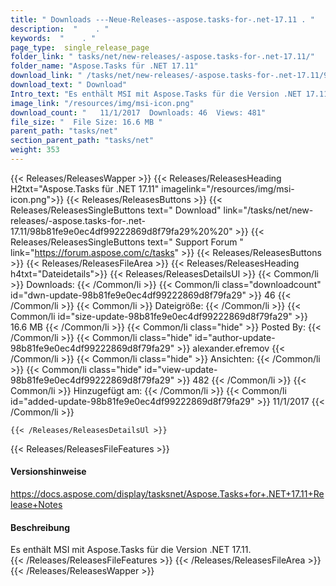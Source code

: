 ```yaml
---
title: " Downloads ---Neue-Releases--aspose.tasks-for-.net-17.11 . "
description:  "    . " 
keywords:  "    . " 
page_type:  single_release_page
folder_link: " tasks/net/new-releases/-aspose.tasks-for-.net-17.11/"
folder_name: "Aspose.Tasks für .NET 17.11"
download_link: " /tasks/net/new-releases/-aspose.tasks-for-.net-17.11/98b81fe9e0ec4df99222869d8f79fa29"
download_text: " Download"
Intro_text: "Es enthält MSI mit Aspose.Tasks für die Version .NET 17.11."
image_link: "/resources/img/msi-icon.png"
download_count: "   11/1/2017  Downloads: 46  Views: 481"
file_size: "  File Size: 16.6 MB "
parent_path: "tasks/net"
section_parent_path: "tasks/net"
weight: 353
---
```


{{< Releases/ReleasesWapper >}}
  {{< Releases/ReleasesHeading H2txt="Aspose.Tasks für .NET 17.11" imagelink="/resources/img/msi-icon.png">}}
  {{< Releases/ReleasesButtons >}}
    {{< Releases/ReleasesSingleButtons text=" Download" link="/tasks/net/new-releases/-aspose.tasks-for-.net-17.11/98b81fe9e0ec4df99222869d8f79fa29%20%20" >}}
    {{< Releases/ReleasesSingleButtons text=" Support Forum " link="https://forum.aspose.com/c/tasks" >}}
  {{< Releases/ReleasesButtons >}}
  {{< Releases/ReleasesFileArea >}}
    {{< Releases/ReleasesHeading h4txt="Dateidetails">}}
    {{< Releases/ReleasesDetailsUl >}}
            {{< Common/li >}} Downloads: {{< /Common/li >}}
      {{< Common/li class="downloadcount" id="dwn-update-98b81fe9e0ec4df99222869d8f79fa29" >}} 46 {{< /Common/li >}}
      {{< Common/li >}} Dateigröße: {{< /Common/li >}}
      {{< Common/li id="size-update-98b81fe9e0ec4df99222869d8f79fa29" >}} 16.6 MB {{< /Common/li >}} 
      {{< Common/li  class="hide" >}} Posted By: {{< /Common/li >}} 
      {{< Common/li class="hide" id="author-update-98b81fe9e0ec4df99222869d8f79fa29" >}} alexander.efremov {{< /Common/li >}}
      {{< Common/li class="hide" >}} Ansichten: {{< /Common/li >}}
      {{< Common/li class="hide" id="view-update-98b81fe9e0ec4df99222869d8f79fa29" >}} 482 {{< /Common/li >}}
      {{< Common/li >}} Hinzugefügt am: {{< /Common/li >}}
      {{< Common/li id="added-update-98b81fe9e0ec4df99222869d8f79fa29" >}} 11/1/2017 {{< /Common/li >}} 

    {{< /Releases/ReleasesDetailsUl >}}

  {{< Releases/ReleasesFileFeatures >}}
      <h4>Versionshinweise</h4><div> <a href="https://docs.aspose.com/display/tasksnet/Aspose.Tasks+for+.NET+17.11+Release+Notes">https://docs.aspose.com/display/tasksnet/Aspose.Tasks+for+.NET+17.11+Release+Notes</a></div><h4> Beschreibung</h4><div class="HTMLDescription"> Es enthält MSI mit Aspose.Tasks für die Version .NET 17.11.</div>
  {{< /Releases/ReleasesFileFeatures >}}
 {{< /Releases/ReleasesFileArea >}}
{{< /Releases/ReleasesWapper >}}



